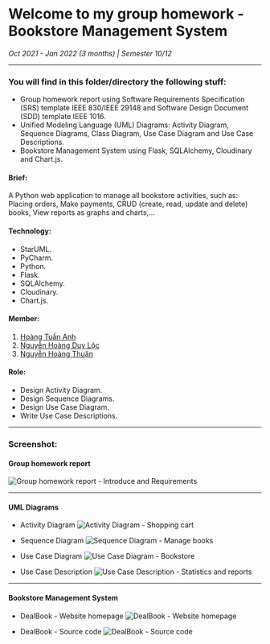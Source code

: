 ﻿# Welcome to my group homework - Bookstore Management System

*Oct 2021 - Jan 2022 (3 months) | Semester 10/12*

---

### You will find in this folder/directory the following stuff:
- Group homework report using Software Requirements Specification (SRS) template IEEE 830/IEEE 29148 and Software Design Document (SDD) template IEEE 1016.
- Unified Modeling Language (UML) Diagrams: Activity Diagram, Sequence Diagrams, Class Diagram, Use Case Diagram and Use Case Descriptions.
- Bookstore Management System using Flask, SQLAlchemy, Cloudinary and Chart.js.

#### Brief:
A Python web application to manage all bookstore activities, such as: Placing orders, Make payments, CRUD (create, read, update and delete) books, View reports as graphs and charts,...

#### Technology:
- StarUML.
- PyCharm.
- Python.
- Flask.
- SQLAlchemy.
- Cloudinary.
- Chart.js.

#### Member:
1. [Hoàng Tuấn Anh](https://github.com/tuananhhoang1805 "Hoàng Tuấn Anh")
2. [Nguyễn Hoàng Duy Lộc](https://github.com/duyloc110120 "Nguyễn Hoàng Duy Lộc")
3. [Nguyễn Hoàng Thuận](https://github.com/Nguyen-Hoang-Thuan-OU/ "Nguyễn Hoàng Thuận")

#### Role:
- Design Activity Diagram.
- Design Sequence Diagrams.
- Design Use Case Diagram.
- Write Use Case Descriptions.

---

### Screenshot:
#### Group homework report
![Group homework report - Introduce and Requirements](https://github.com/Nguyen-Hoang-Thuan-OU/cong-nghe-phan-mem/blob/main/bai-tap/bai-tap-nhom/images/dealbook-introduce-and-requirements.png "Group homework report - Introduce and requirements")

---

#### UML Diagrams
* Activity Diagram
![Activity Diagram - Shopping cart](https://github.com/Nguyen-Hoang-Thuan-OU/cong-nghe-phan-mem/blob/main/bai-tap/bai-tap-nhom/quan-ly-nha-sach/hinh-ve-va-so-do-phan-tich-cua-he-thong/Activity-Diagram/ActivityDiagram-UngDungQuanLyNhaSach.jpg "Activity Diagram - Shopping cart")

* Sequence Diagram
![Sequence Diagram - Manage books](https://github.com/Nguyen-Hoang-Thuan-OU/cong-nghe-phan-mem/blob/main/bai-tap/bai-tap-nhom/quan-ly-nha-sach/hinh-ve-va-so-do-phan-tich-cua-he-thong/Sequence-Diagram/05-QuanTriSach/SequenceDiagram-QuanTriSach.jpg "Sequence Diagram - Manage books")

* Use Case Diagram
![Use Case Diagram - Bookstore](https://github.com/Nguyen-Hoang-Thuan-OU/cong-nghe-phan-mem/blob/main/bai-tap/bai-tap-nhom/quan-ly-nha-sach/hinh-ve-va-so-do-phan-tich-cua-he-thong/Use-Case-Diagram/UseCaseDiagram-UngDungQuanLyNhaSach.jpg "Use Case Diagram - Bookstore")

* Use Case Description
![Use Case Description - Statistics and reports](https://github.com/Nguyen-Hoang-Thuan-OU/cong-nghe-phan-mem/blob/main/bai-tap/bai-tap-nhom/images/dealbook-use-case-description-statistics-and-reports.png "Use Case Description - Statistics and reports")

---

#### Bookstore Management System
* DealBook - Website homepage
![DealBook - Website homepage](https://github.com/Nguyen-Hoang-Thuan-OU/cong-nghe-phan-mem/blob/main/bai-tap/bai-tap-nhom/images/dealbook-website-homepage.png "DealBook - Website homepage")

* DealBook - Source code
![DealBook - Source code](https://github.com/Nguyen-Hoang-Thuan-OU/cong-nghe-phan-mem/blob/main/bai-tap/bai-tap-nhom/images/dealbook-source-code.png "DealBook - Source code")